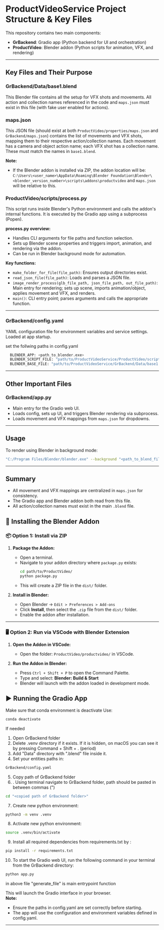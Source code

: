 
# ProductVideoService Project Structure & Key Files

This repository contains two main components:

- **GrBackend**: Gradio app (Python backend for UI and orchestration)
- **ProductVideo**: Blender addon (Python scripts for animation, VFX, and rendering)

---

## Key Files and Their Purpose

### GrBackend/Data/base1.blend
This Blender file contains all the setup for VFX shots and movements. All action and collection names referenced in the code and `maps.json` must exist in this file (with fake user enabled for actions).

### maps.json
This JSON file (should exist at both `ProductVideo/properties/maps.json` and `GrBackend/maps.json`) contains the list of movements and VFX shots, mapping them to their respective action/collection names. Each movement has a camera and object action name; each VFX shot has a collection name. These must match the names in `base1.blend`.

**Note:**
- If the Blender addon is installed via ZIP, the addon location will be:
  `C:\Users\<user_name>\AppData\Roaming\Blender Foundation\Blender\<blender_version_number>\scripts\addons\productvideo`
  and `maps.json` will be relative to this.

### ProductVideo/scripts/process.py
This script runs inside Blender's Python environment and calls the addon's internal functions. It is executed by the Gradio app using a subprocess (Popen). 

**process.py overview:**
- Handles CLI arguments for file paths and function selection.
- Sets up Blender scene properties and triggers import, animation, and rendering via the addon.
- Can be run in Blender background mode for automation.

**Key functions:**
- `make_folder_for_file(file_path)`: Ensures output directories exist.
- `read_json_file(file_path)`: Loads and parses a JSON file.
- `image_render_process(glb_file_path, json_file_path, out_file_path)`: Main entry for rendering; sets up scene, imports animation/object, applies movement and VFX, and renders.
- `main()`: CLI entry point; parses arguments and calls the appropriate function.

---

### GrBackend/config.yaml
YAML configuration file for environment variables and service settings. Loaded at app startup.

set the follwing paths in config.yaml

```sh
  BLENDER_APP: <path_to_blender.exe>
  BLENDER_SCRIPT_FILE: "path/to/ProductVideoService/ProductVideo/scripts/process.py"
  BLENDER_BASE_FILE: "path/to/ProductVideoService/GrBackend/Data/base1.blend"
```

---

## Other Important Files

### GrBackend/app.py
- Main entry for the Gradio web UI.
- Loads config, sets up UI, and triggers Blender rendering via subprocess.
- Loads movement and VFX mappings from `maps.json` for dropdowns.

---

## Usage

To render using Blender in background mode:

```sh
"C:/Program Files/Blender/blender.exe" --background "<path_to_blend_file>" --python "ProductVideo/scripts/process.py" -- -x <glb_file_path> -j <json_file_path> -v <out_file_path> -f process
```

---

## Summary

- All movement and VFX mappings are centralized in `maps.json` for consistency.
- The Gradio app and Blender addon both read from this file.
- All action/collection names must exist in the main `.blend` file.

## 🔧 Installing the Blender Addon

### 📦 Option 1: Install via ZIP

1. **Package the Addon:**
   - Open a terminal.
   - Navigate to your addon directory where `package.py` exists:
     ```bash
     cd path/to/ProductVideo/
     python package.py
     ```
   - This will create a ZIP file in the `dist/` folder.

2. **Install in Blender:**
   - Open Blender → `Edit > Preferences > Add-ons`
   - Click **Install**, then select the `.zip` file from the `dist/` folder.
   - Enable the addon after installation.

---

### 🖥️ Option 2: Run via VSCode with Blender Extension

1. **Open the Addon in VSCode:**
   - Open the folder: `ProductVideo/productvideo/` in VSCode.

2. **Run the Addon in Blender:**
   - Press `Ctrl + Shift + P` to open the Command Palette.
   - Type and select: **Blender: Build & Start**
   - Blender will launch with the addon loaded in development mode.




## ▶️ Running the Gradio App

Make sure that conda environment is deactivate
Use:
```sh
conda deactivate
```
If needed

1. Open GrBackend folder
2. Delete .venv directory if it exists. If it is hidden, on macOS you can see it by pressing Command + Shift + . (period)
3. Add "Data" directory with ".blend" file inside it.
4. Set your entities paths in:
```sh
GrBackend/config.yaml
```
5. Copy path of GrBackend folder
6. . Using terminal navigate to GrBackend folder, path should be pasted in between commas (")
```sh
cd "<copied path of GrBackend folder>"
```
7. Create new python environment:
```sh
python3 -m venv .venv
```
8. Activate new python environment:
```sh
source .venv/bin/activate
```
9. Install all required dependencies from requirements.txt 
by : 
```sh
pip install -r requirements.txt 
```
10. To start the Gradio web UI, run the following command in your terminal from the GrBackend directory:
```sh
python app.py
```

in above file "generate_file" is main entrypoint function

This will launch the Gradio interface in your browser.  
**Note:**  
- Ensure the paths in config.yaml are set correctly before starting.
- The app will use the configuration and environment variables defined in config.yaml.

---

